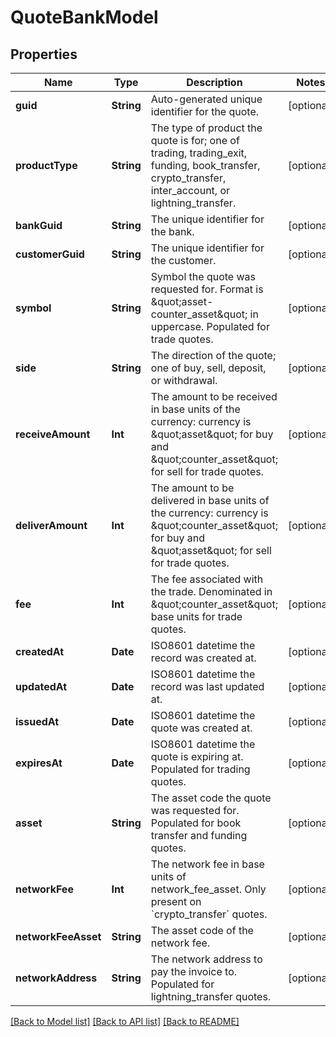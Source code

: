 # QuoteBankModel

## Properties
Name | Type | Description | Notes
------------ | ------------- | ------------- | -------------
**guid** | **String** | Auto-generated unique identifier for the quote. | [optional] 
**productType** | **String** | The type of product the quote is for; one of trading, trading_exit, funding, book_transfer, crypto_transfer, inter_account, or lightning_transfer. | [optional] 
**bankGuid** | **String** | The unique identifier for the bank. | [optional] 
**customerGuid** | **String** | The unique identifier for the customer. | [optional] 
**symbol** | **String** | Symbol the quote was requested for. Format is \&quot;asset-counter_asset\&quot; in uppercase. Populated for trade quotes. | [optional] 
**side** | **String** | The direction of the quote; one of buy, sell, deposit, or withdrawal. | [optional] 
**receiveAmount** | **Int** | The amount to be received in base units of the currency: currency is \&quot;asset\&quot; for buy and \&quot;counter_asset\&quot; for sell for trade quotes. | [optional] 
**deliverAmount** | **Int** | The amount to be delivered in base units of the currency: currency is \&quot;counter_asset\&quot; for buy and \&quot;asset\&quot; for sell for trade quotes. | [optional] 
**fee** | **Int** | The fee associated with the trade. Denominated in \&quot;counter_asset\&quot; base units for trade quotes. | [optional] 
**createdAt** | **Date** | ISO8601 datetime the record was created at. | [optional] 
**updatedAt** | **Date** | ISO8601 datetime the record was last updated at. | [optional] 
**issuedAt** | **Date** | ISO8601 datetime the quote was created at. | [optional] 
**expiresAt** | **Date** | ISO8601 datetime the quote is expiring at. Populated for trading quotes. | [optional] 
**asset** | **String** | The asset code the quote was requested for. Populated for book transfer and funding quotes. | [optional] 
**networkFee** | **Int** | The network fee in base units of network_fee_asset. Only present on &#x60;crypto_transfer&#x60; quotes. | [optional] 
**networkFeeAsset** | **String** | The asset code of the network fee. | [optional] 
**networkAddress** | **String** | The network address to pay the invoice to. Populated for lightning_transfer quotes. | [optional] 

[[Back to Model list]](../README.md#documentation-for-models) [[Back to API list]](../README.md#documentation-for-api-endpoints) [[Back to README]](../README.md)


